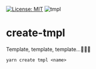 [![License: MIT](https://img.shields.io/badge/License-MIT-green.svg)](https://opensource.org/licenses/MIT)
![tmpl](https://user-images.githubusercontent.com/185555/51349232-a0ec3100-1b09-11e9-8260-40ab8c5a19e8.png)

# create-tmpl
Template, template, template...🍪🍪🍪


```
yarn create tmpl <name>
```

